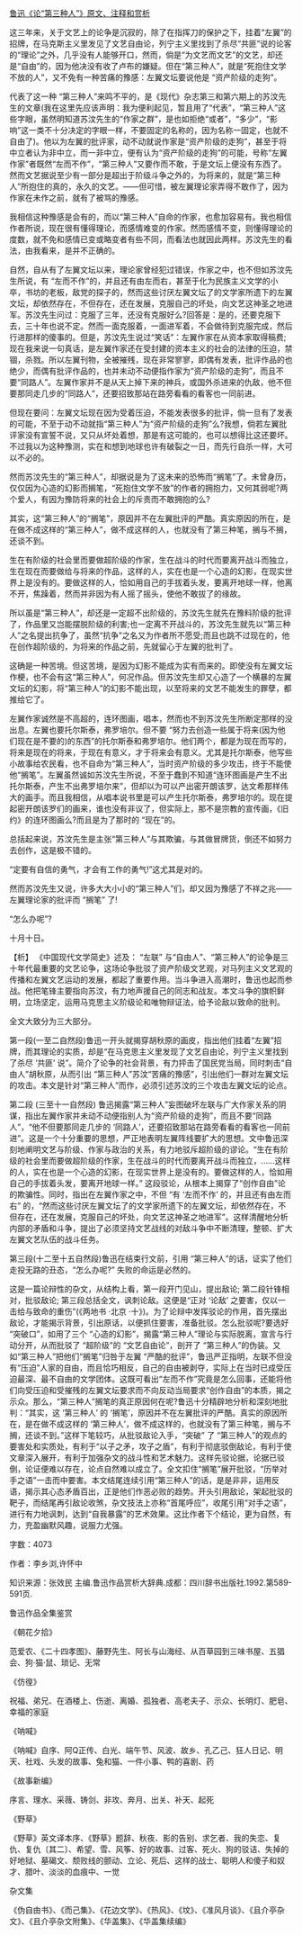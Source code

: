 [鲁迅《论“第三种人”》原文、注释和赏析](https://www.vrrw.net/wx/9642.html)

这三年来，关于文艺上的论争是沉寂的，除了在指挥刀的保护之下，挂着“左翼”的招牌，在马克斯主义里发见了文艺自由论，列宁主义里找到了杀尽“共匪”说的论客的“理论”之外，几乎没有人能够开口，然而，倘是“为文艺而文艺”的文艺，却还是“自由”的，因为他决没有收了卢布的嫌疑。但在“第三种人”，就是“死抱住文学不放的人”，又不免有一种苦痛的豫感：左翼文坛要说他是 “资产阶级的走狗”。

代表了这一种 “第三种人”来鸣不平的，是《现代》杂志第三和第六期上的苏汶先生的文章(我在这里先应该声明：我为便利起见，暂且用了“代表”，“第三种人”这些字眼，虽然明知道苏汶先生的“作家之群”，是也如拒绝“或者”，“多少”，“影响”这一类不十分决定的字眼一样，不要固定的名称的，因为名称一固定，也就不自由了)。他以为左翼的批评家，动不动就说作家是“资产阶级的走狗”，甚至于将中立者认为非中立，而一非中立，便有认为“资产阶级的走狗”的可能，号称“左翼作家”者既然“左而不作”，“第三种人”又要作而不敢，于是文坛上便没有东西了。然而文艺据说至少有一部分是超出于阶级斗争之外的，为将来的，就是“第三种人”所抱住的真的，永久的文艺。——但可惜，被左翼理论家弄得不敢作了，因为作家在未作之前，就有了被骂的豫感。

我相信这种豫感是会有的，而以“第三种人”自命的作家，也愈加容易有。我也相信作者所说，现在很有懂得理论，而感情难变的作家。然而感情不变，则懂得理论的度数，就不免和感情已变或略变者有些不同，而看法也就因此两样。苏汶先生的看法，由我看来，是并不正确的。

自然，自从有了左翼文坛以来，理论家曾经犯过错误，作家之中，也不但如苏汶先生所说，有 “左而不作”的，并且还有由左而右，甚至于化为民族主义文学的小卒，书坊的老板，敌党的探子的，然而这些讨厌左翼文坛了的文学家所遗下的左翼文坛，却依然存在，不但存在，还在发展，克服自己的坏处，向文艺这神圣之地进军。苏汶先生问过：克服了三年，还没有克服好么?回答是：是的，还要克服下去，三十年也说不定。然而一面克服着，一面进军着，不会做待到克服完成，然后行进那样的傻事的。但是，苏汶先生说过“笑话”：左翼作家在从资本家取得稿费;现在我来说一句真话，是左翼作家还在受封建的资本主义的社会的法律的压迫，禁锢，杀戮。所以左翼刊物，全被摧残，现在非常寥寥，即偶有发表，批评作品的也绝少，而偶有批评作品的，也并未动不动便指作家为“资产阶级的走狗”，而且不要“同路人”。左翼作家并不是从天上掉下来的神兵，或国外杀进来的仇敌，他不但要那同走几步的“同路人”，还要招致那站在路旁看看的看客也一同前进。

但现在要问：左翼文坛现在因为受着压迫，不能发表很多的批评，倘一旦有了发表的可能，不至于动不动就指“第三种人”为“资产阶级的走狗”么?我想，倘若左翼批评家没有宣誓不说，又只从坏处着想，那是有这可能的，也可以想得比这还要坏。不过我以为这种豫测，实在和想到地球也许有破裂之一日，而先行自杀一样，大可以不必的。

然而苏汶先生的“第三种人”，却据说是为了这未来的恐怖而“搁笔”了。未曾身历，仅仅因为心造的幻影而搁笔，“死抱住文学不放”的作者的拥抱力，又何其弱呢?两个爱人，有因为豫防将来的社会上的斥责而不敢拥抱的么?

其实，这“第三种人”的“搁笔”，原因并不在左翼批评的严酷。真实原因的所在，是在做不成这样的“第三种人”，做不成这样的人，也就没有了第三种笔，搁与不搁，还谈不到。

生在有阶级的社会里而要做超阶级的作家，生在战斗的时代而要离开战斗而独立，生在现在而要做给与将来的作品，这样的人，实在也是一个心造的幻影，在现实世界上是没有的。要做这样的人，恰如用自己的手拔着头发，要离开地球一样，他离不开，焦躁着，然而并非因为有人摇了摇头，使他不敢拔了的缘故。

所以虽是“第三种人”，却还是一定超不出阶级的，苏汶先生就先在豫料阶级的批评了，作品里又岂能摆脱阶级的利害;也一定离不开战斗的，苏汶先生就先以“第三种人”之名提出抗争了，虽然“抗争”之名又为作者所不愿受;而且也跳不过现在的，他在创作超阶级的，为将来的作品之前，先就留心于左翼的批判了。

这确是一种苦境。但这苦境，是因为幻影不能成为实有而来的。即使没有左翼文坛作梗，也不会有这“第三种人”，何况作品。但苏汶先生却又心造了一个横暴的左翼文坛的幻影，将“第三种人”的幻影不能出现，以至将来的文艺不能发生的罪孽，都推给它了。

左翼作家诚然是不高超的，连环图画，唱本，然而也不到苏汶先生所断定那样的没出息。左翼也要托尔斯泰，弗罗培尔。但不要 “努力去创造一些属于将来(因为他们现在是不要的)的东西”的托尔斯泰和弗罗培尔。他们两个，都是为现在而写的，将来是现在的将来，于现在有意义，才于将来会有意义。尤其是托尔斯泰，他写些小故事给农民看，也不自命为“第三种人”，当时资产阶级的多少攻击，终于不能使他“搁笔”。左翼虽然诚如苏汶先生所说，不至于蠢到不知道“连环图画是产生不出托尔斯泰，产生不出弗罗培尔来”，但却以为可以产出密开朗该罗，达文希那样伟大的画手。而且我相信，从唱本说书里是可以产生托尔斯泰，弗罗培尔的。现在提起密开朗该罗们的画来，谁也没有非议了，但实际上，那不是宗教的宣传画，《旧约》的连环图画么?而且是为了那时的 “现在”的。

总括起来说，苏汶先生是主张“第三种人”与其欺骗，与其做冒牌货，倒还不如努力去创作，这是极不错的。

“定要有自信的勇气，才会有工作的勇气!”这尤其是对的。

然而苏汶先生又说，许多大大小小的“第三种人”们，却又因为豫感了不祥之兆——左翼理论家的批评而 “搁笔” 了!

“怎么办呢”?

十月十日。



【析】 《中国现代文学简史》述及： “左联” 与“自由人”、“第三种人”的论争是三十年代最重要的文艺论争，这场论争批驳了资产阶级文艺观，对马列主义文艺观的传播和左翼文艺运动的发展，都起了重要作用。当斗争进入高潮时，鲁迅也起而参战。他把笔锋主要指向苏汶，有力地声援自己的同志和战友。本文斗争的旗帜鲜明，立场坚定，运用马克思主义阶级论和唯物辩证法，给予论敌以致命的批判。

全文大致分为三大部分。

第一段(一至二自然段)鲁迅一开头就揭穿胡秋原的画皮，指出他们挂着“左翼”招牌，而其理论的实质，却是“在马克思主义里发现了文艺自由论，列宁主义里找到了杀尽 ‘共匪’ 说”。简介了论争的社会背景，有力抨击了国民党当局，同时刺击“自由人”胡秋原，从而引出 “第三种人”苏汶“苦痛的豫感”，引出他们一群对左翼文坛的攻击。本文是针对“第三种人”而作，必须引述苏汶的三个攻击左翼文坛的论点。

第二段 (三至十一自然段) 鲁迅揭露“第三种人”妄图破坏左联与广大作家关系的阴谋，指出左翼作家并未动不动便指别人为“资产阶级的走狗”，而且不要“同路人”，“他不但要那同走几步的 ‘同路人’，还要招致那站在路旁看看的看客也一同前进”。这是一个十分重要的思想，严正地表明左翼阵线要扩大的思想。文中鲁迅深刻地阐明文艺与阶级、作家与政治的关系，有力地驳斥超阶级的谬论。“生在有阶级的社会里而要做超阶级的作家，生在战斗的时代而要离开战斗而独立，……这样的人，实在也是一个心造的幻影，在现实世界上是没有的。要做这样的人，恰如用自己的手拔着头发，要离开地球一样。” 这段驳论，从根本上揭穿了“创作自由”论的欺骗性。同时，指出在左翼作家之中，不但 “有 ‘左而不作’ 的，并且还有由左而右” 的，“然而这些讨厌左翼文坛了的文学家所遗下的左翼文坛，却依然存在，不但存在，还在发展，克服自己的坏处，向文艺这神圣之地进军”。这样清醒地分析内部的矛盾和斗争，提出了必须坚持文艺战线的对敌斗争中不断清理，整顿、扩大左翼文艺队伍的战斗任务。

第三段(十二至十五自然段)鲁迅在结束行文前，引用 “第三种人”的话，证实了他们走投无路的丑态，“怎么办呢?” 失败的命运是必然的。

这是一篇论辩性的杂文，从结构上看，第一段开门见山，提出敌论; 第二段针锋相对，批驳敌论; 第三段总括全文，讽刺论敌。这便是“正对 ‘论敌’ 之要害，仅以一击给与致命的重伤”(《两地书 ·北京 ·十》)。为了论辩中发挥驳论的作用，首先摆出敌论，才能揭示背景，引出原话，以便抓住要害，准备批驳。怎么批驳呢?要选好 “突破口”，如用了三个 “心造的幻影”，揭露“第三种人”理论与实际脱离，宣言与行动分开，从而批驳了 “超阶级”的 “文艺自由论”，剖开了 “第三种人”的伪装。又如“第三种人”把他们“搁笔”归咎于左翼 “严酷的批评”，鲁迅严正指明，左联不但没有“压迫”人家的自由，而且恰巧相反，自己的自由被剥夺，实际上在当时已成受压迫最深、最不自由的文学团体。这既可看出“左而不作”究竟是怎么回事，还能将他们向受压迫和受摧残的左翼文坛要求而不向反动当局要求“创作自由”的本质，揭之示众。那么，“第三种人”搁笔的真正原因何在呢?鲁迅十分精辟地分析和深刻地批判：“其实，这 ‘第三种人’ 的 ‘搁笔’，原因并不在左翼批评的严酷。真实的原因所在，是在做不成这样的 ‘第三种人’，做不成这样的，也就没有了第三种笔，搁与不搁，还谈不到。”这样下笔较巧，从批驳敌论入手，“突破” 了 “第三种人”的观点的要害处和实质处，有利于“以子之矛，攻子之盾”，有利于彻底驳倒敌论，有利于使文章深入展开，有利于加强杂文的战斗性和艺术魅力。这样先驳论据，论据已驳倒，论证便难以存在，论点自然难以成立了。全文扣住“搁笔”展开批驳，“历举对手之语”一击而中要害。本文结尾连续引用“第三种人”的话，是是非非，运用反语，揭示其心态矛盾百出，正是他们作恶必败的趋势。开头引用敌论，架起批驳的靶子，而结尾再引敌论收煞，杂文技法上亦称“首尾呼应”，收尾引用“对手之语”，进行有力地讽刺，达到“自我暴露”的艺术效果。这比作者下个结论，更为自然，有力，充盈幽默风趣，说服力尤强。

字数：4073

作者：李乡浏,许怀中

知识来源：张效民 主编.鲁迅作品赏析大辞典.成都：四川辞书出版社.1992.第589-591页.

鲁迅作品全集鉴赏

《朝花夕拾》

范爱农、《二十四孝图》、藤野先生、阿长与山海经、从百草园到三味书屋、五猖会、狗·猫·鼠、琐记、无常

《仿徨》

祝福、弟兄、在酒楼上、伤逝、离婚、孤独者、高老夫子、示众、长明灯、肥皂、幸福的家庭

《呐喊》

《呐喊》自序、阿Q正传、白光、端午节、风波、故乡、孔乙己、狂人日记、明天、社戏、头发的故事、兔和猫、一件小事、鸭的喜剧、药

《故事新编》

序言、理水、采薇、铸剑、非攻、奔月、出关、补天、起死

《野草》

《野草》英文译本序、《野草》题辞、秋夜、影的告别、求乞者、我的失恋、复仇、复仇〔其二〕、希望、雪、风筝、好的故事、过客、死火、狗的驳诘、失掉的好地狱、墓碣文、颓败线的颤动、立论、死后、这样的战士、聪明人和傻子和奴才、腊叶、淡淡的血痕中、一觉

杂文集

《伪自由书》、《而己集》、《花边文学》、《热风》、《坟》、《准风月谈》、《且介亭杂文》、《且介亭杂文附集》、《华盖集》、《华盖集续编》

